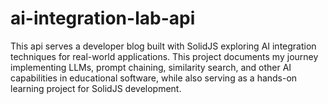 # ai-integration-lab-api
This api serves a developer blog built with SolidJS exploring AI integration techniques for real-world applications. This project documents my journey implementing LLMs, prompt chaining, similarity search, and other AI capabilities in educational software, while also serving as a hands-on learning project for SolidJS development.
